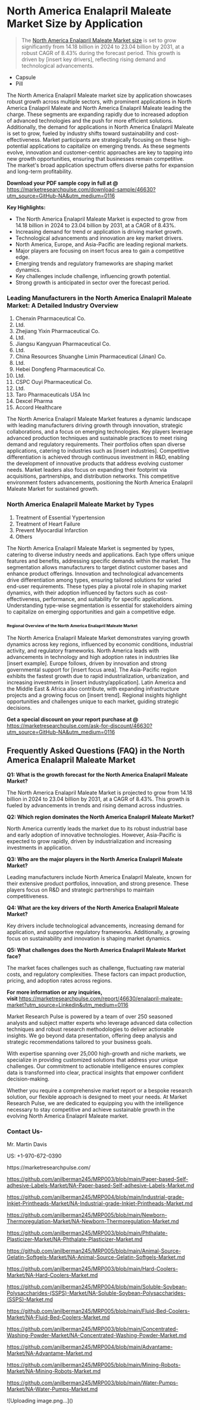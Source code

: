 <h1>North America Enalapril Maleate Market&nbsp;Size by Application</h1><blockquote><p>The <a href="https://marketresearchpulse.com/download-sample/46630?utm_source=GitHub-NA&amp;utm_medium=0116">North America Enalapril Maleate Market size</a> is set to grow significantly from 14.18 billion in 2024 to 23.04 billion by 2031, at a robust CAGR of 8.43% during the forecast period. This growth is driven by [insert key drivers], reflecting rising demand and technological advancements.</p></blockquote><ul><li>Capsule<li> Pill</li></ul><p>The North America Enalapril Maleate market size by application showcases robust growth across multiple sectors, with prominent applications in North America Enalapril Maleate and North America Enalapril Maleate leading the charge. These segments are expanding rapidly due to increased adoption of advanced technologies and the push for more efficient solutions. Additionally, the demand for applications in North America Enalapril Maleate is set to grow, fueled by industry shifts toward sustainability and cost-effectiveness. Market participants are strategically focusing on these high-potential applications to capitalize on emerging trends. As these segments evolve, innovation and customer-centric approaches are key to tapping into new growth opportunities, ensuring that businesses remain competitive. The market's broad application spectrum offers diverse paths for expansion and long-term profitability.</p><p><strong>Download your PDF sample copy in full at @ </strong><a href="https://marketresearchpulse.com/download-sample/46630?utm_source=GitHub-NA&amp;utm_medium=0116">https://marketresearchpulse.com/download-sample/46630?utm_source=GitHub-NA&amp;utm_medium=0116</a></p><p><strong>Key Highlights: </strong></p><ul><li>The North America Enalapril Maleate Market is expected to grow from 14.18 billion in 2024 to 23.04 billion by 2031, at a CAGR of 8.43%.</li><li>Increasing demand for trend or application is driving market growth.</li><li>Technological advancements and innovation are key market drivers.</li><li>North America, Europe, and Asia-Pacific are leading regional markets.</li><li>Major players are focusing on insert focus area to gain a competitive edge.</li><li>Emerging trends and regulatory frameworks are shaping market dynamics.</li><li>Key challenges include challenge, influencing growth potential.</li><li>Strong growth is anticipated in sector over the forecast period.</li></ul><h3>Leading Manufacturers in the North America Enalapril Maleate Market: A Detailed Industry Overview</h3><ol><li>Chenxin Pharmaceutical Co.</li><li>Ltd.</li><li>Zhejiang Yixin Pharmaceutical Co.</li><li>Ltd.</li><li>Jiangsu Kangyuan Pharmaceutical Co.</li><li>Ltd.</li><li>China Resources Shuanghe Limin Pharmaceutical (Jinan) Co.</li><li>Ltd.</li><li>Hebei Dongfeng Pharmaceutical Co.</li><li>Ltd.</li><li>CSPC Ouyi Pharmaceutical Co.</li><li>Ltd.</li><li>Taro Pharmaceuticals USA Inc</li><li>Dexcel Pharma</li><li>Accord Healthcare</li></ol><div class="flex max-w-full flex-col flex-grow"><div class="min-h-8 text-message flex w-full flex-col items-end gap-2 whitespace-normal break-words [.text-message+&amp;]:mt-5" dir="auto" data-message-author-role="assistant" data-message-id="fd8432e4-4910-450d-b182-61b7bfb0a01f" data-message-model-slug="gpt-4o"><div class="flex w-full flex-col gap-1 empty:hidden first:pt-[3px]"><div class="markdown prose w-full break-words dark:prose-invert light"><p>The North America Enalapril Maleate Market features a dynamic landscape with leading manufacturers driving growth through innovation, strategic collaborations, and a focus on emerging technologies. Key players leverage advanced production techniques and sustainable practices to meet rising demand and regulatory requirements. Their portfolios often span diverse applications, catering to industries such as [insert industries]. Competitive differentiation is achieved through continuous investment in R&amp;D, enabling the development of innovative products that address evolving customer needs. Market leaders also focus on expanding their footprint via acquisitions, partnerships, and distribution networks. This competitive environment fosters advancements, positioning the North America Enalapril Maleate Market for sustained growth.</p></div></div></div></div><h3>North America Enalapril Maleate Market by Types</h3><ol><li>Treatment of Essential Yypertension<li> Treatment of Heart Failure<li> Prevent Myocardial Infarction<li> Others</li></ol><div class="flex max-w-full flex-col flex-grow"><div class="min-h-8 text-message flex w-full flex-col items-end gap-2 whitespace-normal break-words [.text-message+&amp;]:mt-5" dir="auto" data-message-author-role="assistant" data-message-id="084470be-0bb7-4664-bddf-5156b4f41249" data-message-model-slug="gpt-4o-mini"><div class="flex w-full flex-col gap-1 empty:hidden first:pt-[3px]"><div class="markdown prose w-full break-words dark:prose-invert light"><p>The North America Enalapril Maleate Market is segmented by types, catering to diverse industry needs and applications. Each type offers unique features and benefits, addressing specific demands within the market. The segmentation allows manufacturers to target distinct customer bases and enhance product offerings. Innovation and technological advancements drive differentiation among types, ensuring tailored solutions for varied end-user requirements. These types play a pivotal role in shaping market dynamics, with their adoption influenced by factors such as cost-effectiveness, performance, and suitability for specific applications. Understanding type-wise segmentation is essential for stakeholders aiming to capitalize on emerging opportunities and gain a competitive edge.</p></div></div></div></div><h3><span style="font-size: 11px;">Regional Overview of the North America Enalapril Maleate Market</span></h3><div class="flex max-w-full flex-col flex-grow"><div class="min-h-8 text-message flex w-full flex-col items-end gap-2 whitespace-normal break-words [.text-message+&amp;]:mt-5" dir="auto" data-message-author-role="assistant" data-message-id="e9038762-ce64-4e30-91c9-9bd413514231" data-message-model-slug="gpt-4o-mini"><div class="flex w-full flex-col gap-1 empty:hidden first:pt-[3px]"><div class="markdown prose w-full break-words dark:prose-invert light"><p>The North America Enalapril Maleate Market demonstrates varying growth dynamics across key regions, influenced by economic conditions, industrial activity, and regulatory frameworks. North America leads with advancements in technology and high adoption rates in industries like [insert example]. Europe follows, driven by innovation and strong governmental support for [insert focus area]. The Asia-Pacific region exhibits the fastest growth due to rapid industrialization, urbanization, and increasing investments in [insert industry/application]. Latin America and the Middle East &amp; Africa also contribute, with expanding infrastructure projects and a growing focus on [insert trend]. Regional insights highlight opportunities and challenges unique to each market, guiding strategic decisions.</p></div></div></div></div><p><strong>Get a special discount on your report purchase at @ </strong><a href="https://marketresearchpulse.com/ask-for-discount/46630?utm_source=GitHub-NA&amp;utm_medium=0116">https://marketresearchpulse.com/ask-for-discount/46630?utm_source=GitHub-NA&amp;utm_medium=0116</a></p><h2>Frequently Asked Questions (FAQ) in the North America Enalapril Maleate Market</h2><p><strong>Q1: What is the growth forecast for the North America Enalapril Maleate Market?</strong></p><p>The North America Enalapril Maleate Market is projected to grow from 14.18 billion in 2024 to 23.04 billion by 2031, at a CAGR of 8.43%. This growth is fueled by advancements in trends and rising demand across industries.</p><p><strong>Q2: Which region dominates the North America Enalapril Maleate Market?</strong></p><p>North America currently leads the market due to its robust industrial base and early adoption of innovative technologies. However, Asia-Pacific is expected to grow rapidly, driven by industrialization and increasing investments in application.</p><p><strong>Q3: Who are the major players in the North America Enalapril Maleate Market?</strong></p><p>Leading manufacturers include North America Enalapril Maleate, known for their extensive product portfolios, innovation, and strong presence. These players focus on R&amp;D and strategic partnerships to maintain competitiveness.</p><p><strong>Q4: What are the key drivers of the North America Enalapril Maleate Market?</strong></p><p>Key drivers include technological advancements, increasing demand for application, and supportive regulatory frameworks. Additionally, a growing focus on sustainability and innovation is shaping market dynamics.</p><p><strong>Q5: What challenges does the North America Enalapril Maleate Market face?</strong></p><p>The market faces challenges such as challenge, fluctuating raw material costs, and regulatory complexities. These factors can impact production, pricing, and adoption rates across regions.</p><p><strong>For more information or any inquiries, visit&nbsp;</strong><a href="https://marketresearchpulse.com/report/46630/enalapril-maleate-market?utm_source=Linkedin&utm_medium=0116">https://marketresearchpulse.com/report/46630/enalapril-maleate-market?utm_source=Linkedin&utm_medium=0116</a></p><p>Market Research Pulse is powered by a team of over 250 seasoned analysts and subject matter experts who leverage advanced data collection techniques and robust research methodologies to deliver actionable insights. We go beyond data presentation, offering deep analysis and strategic recommendations tailored to your business goals.</p><p>With expertise spanning over 25,000 high-growth and niche markets, we specialize in providing customized solutions that address your unique challenges. Our commitment to actionable intelligence ensures complex data is transformed into clear, practical insights that empower confident decision-making.</p><p>Whether you require a comprehensive market report or a bespoke research solution, our flexible approach is designed to meet your needs. At Market Research Pulse, we are dedicated to equipping you with the intelligence necessary to stay competitive and achieve sustainable growth in the evolving North America Enalapril Maleate market.</p><h3><strong>Contact Us-</strong></h3><p>Mr. Martin Davis</p><p>US: +1-970-672-0390</p><p>https://marketresearchpulse.com/</p><p><a href="https://github.com/anilberman245/MRP003/blob/main/Paper-based-Self-adhesive-Labels-Market/NA-Paper-based-Self-adhesive-Labels-Market.md">https://github.com/anilberman245/MRP003/blob/main/Paper-based-Self-adhesive-Labels-Market/NA-Paper-based-Self-adhesive-Labels-Market.md</a></p><p><a href="https://github.com/anilberman245/MRP004/blob/main/Industrial-grade-Inkjet-Printheads-Market/NA-Industrial-grade-Inkjet-Printheads-Market.md">https://github.com/anilberman245/MRP004/blob/main/Industrial-grade-Inkjet-Printheads-Market/NA-Industrial-grade-Inkjet-Printheads-Market.md</a></p><p><a href="https://github.com/anilberman245/MRP005/blob/main/Newborn-Thermoregulation-Market/NA-Newborn-Thermoregulation-Market.md">https://github.com/anilberman245/MRP005/blob/main/Newborn-Thermoregulation-Market/NA-Newborn-Thermoregulation-Market.md</a></p><p><a href="https://github.com/anilberman245/MRP003/blob/main/Phthalate-Plasticizer-Market/NA-Phthalate-Plasticizer-Market.md">https://github.com/anilberman245/MRP003/blob/main/Phthalate-Plasticizer-Market/NA-Phthalate-Plasticizer-Market.md</a></p><p><a href="https://github.com/anilberman245/MRP005/blob/main/Animal-Source-Gelatin-Softgels-Market/NA-Animal-Source-Gelatin-Softgels-Market.md">https://github.com/anilberman245/MRP005/blob/main/Animal-Source-Gelatin-Softgels-Market/NA-Animal-Source-Gelatin-Softgels-Market.md</a></p><p><a href="https://github.com/anilberman245/MRP003/blob/main/Hard-Coolers-Market/NA-Hard-Coolers-Market.md">https://github.com/anilberman245/MRP003/blob/main/Hard-Coolers-Market/NA-Hard-Coolers-Market.md</a></p><p><a href="https://github.com/anilberman245/MRP004/blob/main/Soluble-Soybean-Polysaccharides-(SSPS)-Market/NA-Soluble-Soybean-Polysaccharides-(SSPS)-Market.md">https://github.com/anilberman245/MRP004/blob/main/Soluble-Soybean-Polysaccharides-(SSPS)-Market/NA-Soluble-Soybean-Polysaccharides-(SSPS)-Market.md</a></p><p><a href="https://github.com/anilberman245/MRP005/blob/main/Fluid-Bed-Coolers-Market/NA-Fluid-Bed-Coolers-Market.md">https://github.com/anilberman245/MRP005/blob/main/Fluid-Bed-Coolers-Market/NA-Fluid-Bed-Coolers-Market.md</a></p><p><a href="https://github.com/anilberman245/MRP003/blob/main/Concentrated-Washing-Powder-Market/NA-Concentrated-Washing-Powder-Market.md">https://github.com/anilberman245/MRP003/blob/main/Concentrated-Washing-Powder-Market/NA-Concentrated-Washing-Powder-Market.md</a></p><p><a href="https://github.com/anilberman245/MRP004/blob/main/Advantame-Market/NA-Advantame-Market.md">https://github.com/anilberman245/MRP004/blob/main/Advantame-Market/NA-Advantame-Market.md</a></p><p><a href="https://github.com/anilberman245/MRP005/blob/main/Mining-Robots-Market/NA-Mining-Robots-Market.md">https://github.com/anilberman245/MRP005/blob/main/Mining-Robots-Market/NA-Mining-Robots-Market.md</a></p><p><a href="https://github.com/anilberman245/MRP003/blob/main/Water-Pumps-Market/NA-Water-Pumps-Market.md">https://github.com/anilberman245/MRP003/blob/main/Water-Pumps-Market/NA-Water-Pumps-Market.md</a></p>
![Uploading image.png…]()
